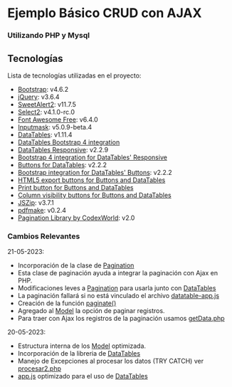# Ejemplo Básico CRUD con AJAX
### Utilizando **PHP y Mysql**
## Tecnologías
Lista de tecnologías utilizadas en el proyecto:
* [Bootstrap](https://getbootstrap.com/): v4.6.2 
* [jQuery](https://jquery.com/): v3.6.4
* [SweetAlert2](https://sweetalert2.github.io/): v11.7.5
* [Select2](https://select2.org/): v4.1.0-rc.0
* [Font Awesome Free](https://fontawesome.com): v6.4.0
* [Inputmask](https://github.com/RobinHerbots/Inputmask): v5.0.9-beta.4
* [DataTables](https://datatables.net/): v1.11.4
* [DataTables Bootstrap 4 integration](https://datatables.net/manual/styling/bootstrap4)
* [DataTables Responsive](https://datatables.net/extensions/responsive/): v2.2.9
* [Bootstrap 4 integration for DataTables' Responsive](https://datatables.net/extensions/responsive/)
* [Buttons for DataTables](https://datatables.net/extensions/buttons/): v2.2.2
* [Bootstrap integration for DataTables' Buttons](https://datatables.net/extensions/buttons/): v2.2.2
* [HTML5 export buttons for Buttons and DataTables](https://datatables.net/)
* [Print button for Buttons and DataTables](https://datatables.net/)
* [Column visibility buttons for Buttons and DataTables](https://datatables.net/)
* [JSZip](http://stuartk.com/jszip): v3.7.1
* [pdfmake](http://pdfmake.org): v0.2.4
* [Pagination Library by CodexWorld](https://github.com/codexworld/Ajax-Pagination-in-PHP): v2.0
### Cambios Relevantes
21-05-2023:
* Incorporación de la clase de [Pagination](https://www.codexworld.com/pagination-with-jquery-ajax-php-mysql/)  
* Esta clase de paginación ayuda a integrar la paginación con Ajax en PHP.
* Modificaciones leves a [Pagination](resources/php-pagination/Pagination.php) para usarla junto con [DataTables](https://datatables.net/)
* La paginación fallará si no está vinculado el archivo [datatable-app.js](js/datatable-app.js)
* Creación de la función [paginate()](funciones/paginate.php)
* Agregado al [Model](model/Persona.php) la opción de paginar registros.
* Para traer con Ajax los registros de la paginación usamos [getData.php](getData.php)

20-05-2023:
* Estructura interna de los [Model](model/Persona.php) optimizada.
* Incorporación de la libreria de [DataTables](https://datatables.net/)
* Manejo de Excepciones al procesar los datos (TRY CATCH) ver [procesar2.php](procesar2.php)
* [app.js](js/app.js) optimizado para el uso de [DataTables](https://datatables.net/) 
